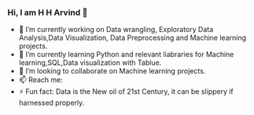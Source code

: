 ### Hi, I am H H Arvind 👋

<!--
**Arvindhh931/Arvindhh931** is a ✨ _special_ ✨ repository because its `README.md` (this file) appears on your GitHub profile.
-->

- 🔭 I’m currently working on Data wrangling, Exploratory Data Analysis,Data Visualization, Data Preprocessing and Machine learning projects.
- 🌱 I’m currently learning Python and relevant liabraries for Machine learning,SQL,Data visualization with Tablue.
- 👯 I’m looking to collaborate on Machine learning projects.
- 📫 Reach me: 
- ⚡ Fun fact: Data is the New oil of 21st Century, it can be slippery if harnessed properly.
